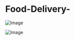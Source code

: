 # Food-Delivery-

![Image](https://github.com/user-attachments/assets/4c72bcf6-491a-48d2-a4bd-1e202f8104ec)

![Image](https://github.com/user-attachments/assets/38c8f06f-3fc5-4e76-ad92-8c001468aa1c)
